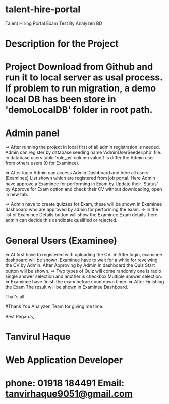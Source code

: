 # talent-hire-portal
 Talent Hiring Portal Exam Test By Analyzen BD
 
 # Description for the Project
 
# Project Download from Github and run it to local server as usal process. If problem to run migration, a demo local DB has been store in 'demoLocalDB' folder in root path.

# Admin panel

 => After running the project in local first of all admin registration is needed. Admin can register by database seeding name 'AdminUserSeeder.php' file. In database users table 'role_as' column value 1 is differ the Admin user from others users (0 for Examinee).
 
 => After login Admin can access Admin Dashboard and here all users (Examinee) List shown which are registered from job portal. Here Admin have approve a Examinee for performing in Exam by Update their 'Status' by Approve for Exam option and check their CV without downloading, open in new tab.
 
 => Admin have to create quizzes for Exam, these will be shown in Examinee dashboard who are approved by admin for performing the exam.
 => In the list of Examinee Details button will show the Examinee Exam details. here admin can decide this candidate qualified or rejected.
 
 # General Users (Examinee)
 => At first have to registered with uploading the CV.
 => After login, examinee dashboard will be shown, Examinee have to wait for a while for reveiwing the CV by Admin. After Approving by Admin In dashboard the Quiz Start button will be shown.
 => Two types of Quiz will come randomly one is radio single answer selection and another is checkbox Multiple answer selection.
 => Examinee have finish the exam before countdown timer.
 => After Finishing the Exam The result will be shown in Examinee Dashboard.
  
  That's all
  
  #Thank You Analyzen Team for giving me time.
  
  Best Regards,
  
  # Tanvirul Haque
  # Web Application Developer
  # phone: 01918 184491 Email: tanvirhaque9051@gmail.com

